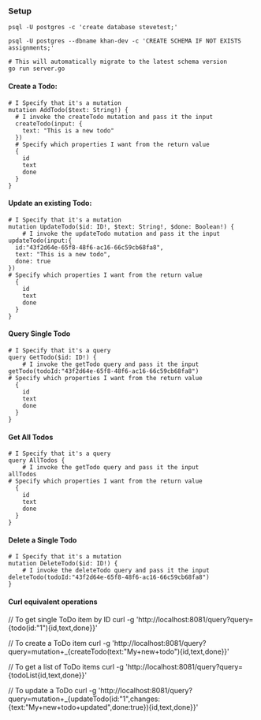 ### Setup
```
psql -U postgres -c 'create database stevetest;'

psql -U postgres --dbname khan-dev -c 'CREATE SCHEMA IF NOT EXISTS assignments;'

# This will automatically migrate to the latest schema version
go run server.go
```


#### Create a Todo:
```
# I Specify that it's a mutation
mutation AddTodo($text: String!) {
  # I invoke the createTodo mutation and pass it the input
  createTodo(input: {
    text: "This is a new todo"
  })
  # Specify which properties I want from the return value
  {
    id
    text
    done
  }
}
```
#### Update an existing Todo:
```
# I Specify that it's a mutation
mutation UpdateTodo($id: ID!, $text: String!, $done: Boolean!) {
    # I invoke the updateTodo mutation and pass it the input
updateTodo(input:{
  id:"43f2d64e-65f8-48f6-ac16-66c59cb68fa8",
  text: "This is a new todo",
  done: true
})
# Specify which properties I want from the return value
  {
    id
    text
    done
  }  
}
```
#### Query Single Todo
```
# I Specify that it's a query
query GetTodo($id: ID!) {
    # I invoke the getTodo query and pass it the input
getTodo(todoId:"43f2d64e-65f8-48f6-ac16-66c59cb68fa8")
# Specify which properties I want from the return value
  {
    id
    text
    done
  }  
}
```
#### Get All Todos
```
# I Specify that it's a query
query AllTodos {
    # I invoke the getTodo query and pass it the input
allTodos
# Specify which properties I want from the return value
  {
    id
    text
    done
  }
}
```
#### Delete a Single Todo
```
# I Specify that it's a mutation
mutation DeleteTodo($id: ID!) {
    # I invoke the deleteTodo query and pass it the input
deleteTodo(todoId:"43f2d64e-65f8-48f6-ac16-66c59cb68fa8") 
}
```


####  Curl equivalent operations
// To get single ToDo item by ID
curl -g 'http://localhost:8081/query?query={todo(id:"1"){id,text,done}}'

// To create a ToDo item
curl -g 'http://localhost:8081/query?query=mutation+_{createTodo(text:"My+new+todo"){id,text,done}}'

// To get a list of ToDo items
curl -g 'http://localhost:8081/query?query={todoList{id,text,done}}'

// To update a ToDo
curl -g 'http://localhost:8081/query?query=mutation+_{updateTodo(id:"1",changes:{text:"My+new+todo+updated",done:true}){id,text,done}}'